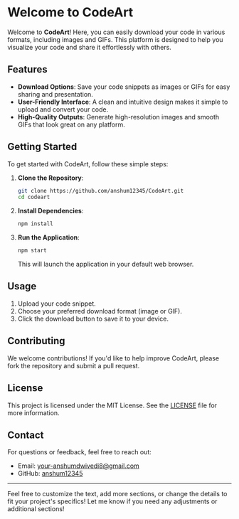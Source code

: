# Welcome to CodeArt

Welcome to **CodeArt**! Here, you can easily download your code in various formats, including images and GIFs. This platform is designed to help you visualize your code and share it effortlessly with others.

## Features

- **Download Options**: Save your code snippets as images or GIFs for easy sharing and presentation.
- **User-Friendly Interface**: A clean and intuitive design makes it simple to upload and convert your code.
- **High-Quality Outputs**: Generate high-resolution images and smooth GIFs that look great on any platform.

## Getting Started

To get started with CodeArt, follow these simple steps:

1. **Clone the Repository**:
   ```bash
   git clone https://github.com/anshum12345/CodeArt.git
   cd codeart
   ```

2. **Install Dependencies**:
   ```bash
   npm install
   ```

3. **Run the Application**:
   ```bash
   npm start
   ```
   This will launch the application in your default web browser.

## Usage

1. Upload your code snippet.
2. Choose your preferred download format (image or GIF).
3. Click the download button to save it to your device.

## Contributing

We welcome contributions! If you'd like to help improve CodeArt, please fork the repository and submit a pull request.

## License

This project is licensed under the MIT License. See the [LICENSE](LICENSE) file for more information.

## Contact

For questions or feedback, feel free to reach out:

- Email: your-anshumdwivedi8@gmail.com
- GitHub: [anshum12345](https://github.com/anshum12345)

---

Feel free to customize the text, add more sections, or change the details to fit your project's specifics! Let me know if you need any adjustments or additional sections!